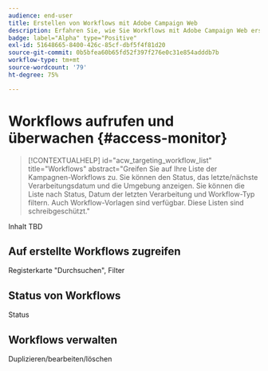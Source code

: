 ```yaml
---
audience: end-user
title: Erstellen von Workflows mit Adobe Campaign Web
description: Erfahren Sie, wie Sie Workflows mit Adobe Campaign Web erstellen
badge: label="Alpha" type="Positive"
exl-id: 51648665-8400-426c-85cf-dbf5f4f81d20
source-git-commit: 0b5bfea60b65fd52f397f276e0c31e854adddb7b
workflow-type: tm+mt
source-wordcount: '79'
ht-degree: 75%

---
```


# Workflows aufrufen und überwachen {#access-monitor}

>[!CONTEXTUALHELP]
>id="acw_targeting_workflow_list"
>title="Workflows"
>abstract="Greifen Sie auf Ihre Liste der Kampagnen-Workflows zu. Sie können den Status, das letzte/nächste Verarbeitungsdatum und die Umgebung anzeigen. Sie können die Liste nach Status, Datum der letzten Verarbeitung und Workflow-Typ filtern. Auch Workflow-Vorlagen sind verfügbar. Diese Listen sind schreibgeschützt."

Inhalt TBD

## Auf erstellte Workflows zugreifen

Registerkarte &quot;Durchsuchen&quot;, Filter

## Status von Workflows

Status

## Workflows verwalten

Duplizieren/bearbeiten/löschen
